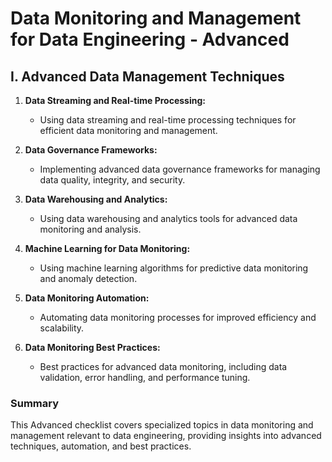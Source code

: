 # Data Monitoring and Management for Data Engineering - Advanced

## I. Advanced Data Management Techniques

1. **Data Streaming and Real-time Processing:** 
   - Using data streaming and real-time processing techniques for efficient data monitoring and management.

2. **Data Governance Frameworks:** 
   - Implementing advanced data governance frameworks for managing data quality, integrity, and security.

3. **Data Warehousing and Analytics:** 
   - Using data warehousing and analytics tools for advanced data monitoring and analysis.

4. **Machine Learning for Data Monitoring:** 
   - Using machine learning algorithms for predictive data monitoring and anomaly detection.

5. **Data Monitoring Automation:** 
   - Automating data monitoring processes for improved efficiency and scalability.

6. **Data Monitoring Best Practices:** 
   - Best practices for advanced data monitoring, including data validation, error handling, and performance tuning.

### Summary

This Advanced checklist covers specialized topics in data monitoring and management relevant to data engineering, providing insights into advanced techniques, automation, and best practices.
